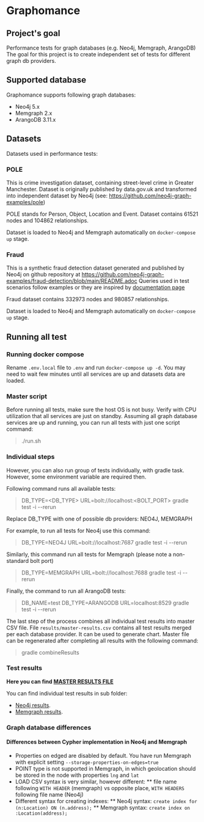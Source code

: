 # Graphomance


## Project's goal
Performance tests for graph databases (e.g. Neo4j, Memgraph, ArangoDB)
The goal for this project is to create independent set of tests for different graph db providers.

## Supported database
Graphomance supports following graph databases:
* Neo4j 5.x
* Memgraph 2.x 
* ArangoDB 3.11.x

## Datasets

Datasets used in performance tests:

### POLE

This is crime investigation dataset, containing street-level crime in Greater Manchester. Dataset is originally published by data.gov.uk and transformed into independent dataset by Neo4j (see: https://github.com/neo4j-graph-examples/pole) 

POLE stands for Person, Object, Location and Event. Dataset contains 61521 nodes and 104862 relationships.

Dataset is loaded to Neo4j and Memgraph automatically on `docker-compose up` stage.

### Fraud

This is a synthetic fraud detection dataset generated and published by Neo4j on github repository at https://github.com/neo4j-graph-examples/fraud-detection/blob/main/README.adoc
Queries used in test scenarios follow examples or they are inspired by [documentation page](https://github.com/neo4j-graph-examples/fraud-detection/blob/main/documentation/fraud-detection.adoc)

Fraud dataset contains 332973 nodes and 980857 relationships.

Dataset is loaded to Neo4j and Memgraph automatically on `docker-compose up` stage.


## Running all test

### Running docker compose
Rename `.env.local` file to `.env` and run `docker-compose up -d`. You may need to wait few minutes until all services are up and datasets data are loaded.

### Master script
Before running all tests, make sure the host OS is not busy. Verify with CPU utilization that all services are just on standby.
Assuming all graph database services are up and running, you can run all tests with just one script command:
> ./run.sh

### Individual steps

However, you can also run group of tests individually, with gradle task. However, some environment variable are required then. 

Following command runs all available tests:
> DB_TYPE=<DB_TYPE> URL=bolt://localhost:<BOLT_PORT> gradle test -i --rerun

Replace DB_TYPE with one of possible db providers: NEO4J, MEMGRAPH

For example, to run all tests for Neo4j use this command:
> DB_TYPE=NEO4J URL=bolt://localhost:7687 gradle test -i --rerun

Similarly, this command run all tests for Memgraph (please note a non-standard bolt port)
> DB_TYPE=MEMGRAPH URL=bolt://localhost:7688 gradle test -i --rerun

Finally, the command to run all ArangoDB tests:
> DB_NAME=test DB_TYPE=ARANGODB URL=localhost:8529 gradle test -i --rerun

The last step of the process combines all individual test results into master CSV file. File `results/master-results.csv` contains all test results merged per each database provider. It can be used to generate chart. Master file can be regenerated after completing all results with the following command:
> gradle combineResults

### Test results

**Here you can find [MASTER RESULTS FILE](results/master-results.csv)**

You can find individual test results in sub folder:
* [Neo4j results](results/neo4j/).
* [Memgraph results](results/memgraph/).


### Graph database differences

#### Differences between Cypher implementation in Neo4j and Memgraph 

* Properties on edged are disabled by default. You have run Memgraph with explicit setting `--storage-properties-on-edges=true`
* POINT type is not supported in Memgraph, in which geolocation should be stored in the node with properties `lng` and `lat`
* LOAD CSV syntax is very similar, however different:
** file name following `WITH HEADER` (memgraph) vs opposite place, `WITH HEADERS` following file name  (Neo4j)
* Different syntax for creating indexes:
** Neo4j syntax: `create index for (n:Location) ON (n.address);`
** Memgraph syntax: `create index on :Location(address);`
